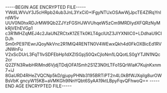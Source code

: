 -----BEGIN AGE ENCRYPTED FILE-----
YWdlLWVuY3J5cHRpb24ub3JnL3YxCi0+IFgyNTUxOSAwWjJpcTE4ZlRqYnlrdW5v
UUV0N0hxRDJrMW9Qb2ZJYzFGSHJWVUhqeW5zCm9MRDIydXFQRzNyMkRjVEhEVGp1
c3R1MHZqMEJ4c2JlaUNZRCtxK1ZETk0KLT4gclUtZ3JlYXNlIC0+LDdhaU9CIDJh
Sm0rPE97IEwrJQoyNkVnc2R1MlQ4RENTN0V4WEwxQkh4d0FkOXBicEd1RVJNWnFu
V2xScDUrL3FqT1IvSDFEbHp1dXZlSGpjS0QxCjloNm1LQQotLS0gYTJlN1NQc2cr
Q2ZFN3RwbHRIMnd6VjdjTDdjOFA1Smh2S1Z3N0tLTFo1SQrWlaK7KujnKxnm7+iJ
8GaURD4RHeZVQCNp5kD/gjupyPHNb3195BRTiPT2n4L0kBfWJXqiIg8urOWBsVbK
gncyW15KB+aVMKGh9lNnYQbt6SyAA19ktLBpyFqvQFhwoQ==
-----END AGE ENCRYPTED FILE-----
